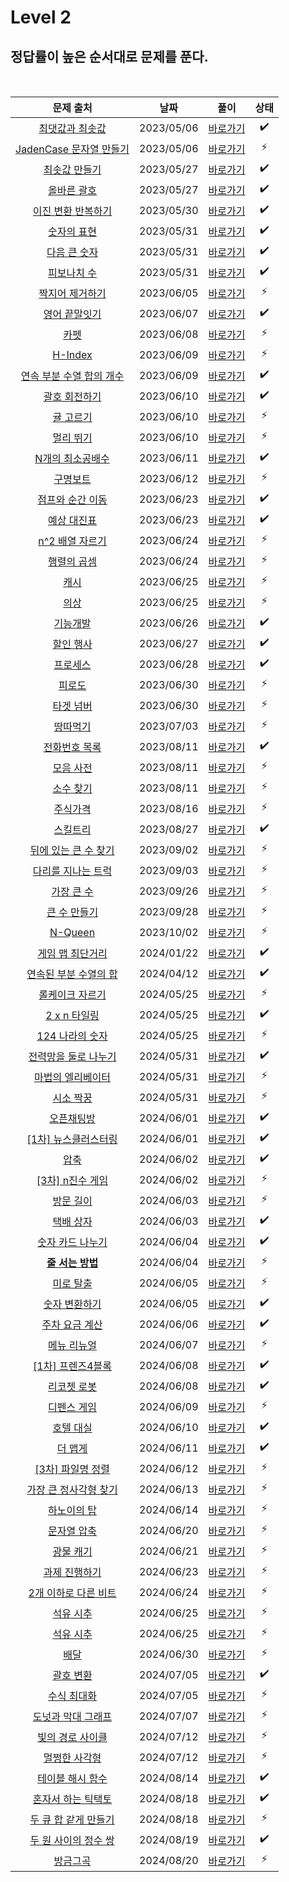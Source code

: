 # Level 2

## 정답률이 높은 순서대로 문제를 푼다.

<br>

|                                          문제 출처                                           |    날짜    |          풀이           | 상태 |
| :------------------------------------------------------------------------------------------: | :--------: | :---------------------: | :--: |
|      [최댓값과 최솟값](https://school.programmers.co.kr/learn/courses/30/lessons/12939)      | 2023/05/06 | [바로가기](./12939.js)  |  ✔️  |
|  [JadenCase 문자열 만들기](https://school.programmers.co.kr/learn/courses/30/lessons/12951)  | 2023/05/06 | [바로가기](./12951.js)  |  ⚡  |
|       [최솟값 만들기](https://school.programmers.co.kr/learn/courses/30/lessons/12941)       | 2023/05/27 | [바로가기](./12941.js)  |  ✔️  |
|        [올바른 괄호](https://school.programmers.co.kr/learn/courses/30/lessons/12909)        | 2023/05/27 | [바로가기](./12909.js)  |  ✔️  |
|    [이진 변환 반복하기](https://school.programmers.co.kr/learn/courses/30/lessons/70129)     | 2023/05/30 | [바로가기](./70129.js)  |  ✔️  |
|        [숫자의 표현](https://school.programmers.co.kr/learn/courses/30/lessons/12924)        | 2023/05/31 | [바로가기](./12924.js)  |  ✔️  |
|       [다음 큰 숫자](https://school.programmers.co.kr/learn/courses/30/lessons/12911)        | 2023/05/31 | [바로가기](./12911.js)  |  ✔️  |
|        [피보나치 수](https://school.programmers.co.kr/learn/courses/30/lessons/12945)        | 2023/05/31 | [바로가기](./12945.js)  |  ✔️  |
|      [짝지어 제거하기](https://school.programmers.co.kr/learn/courses/30/lessons/12973)      | 2023/06/05 | [바로가기](./12973.js)  |  ⚡  |
|       [영어 끝말잇기](https://school.programmers.co.kr/learn/courses/30/lessons/12981)       | 2023/06/07 | [바로가기](./12981.js)  |  ✔️  |
|           [카펫](https://school.programmers.co.kr/learn/courses/30/lessons/42842)            | 2023/06/08 | [바로가기](./42842.js)  |  ⚡  |
|          [H-Index](https://school.programmers.co.kr/learn/courses/30/lessons/42747)          | 2023/06/09 | [바로가기](./42747.js)  |  ⚡  |
| [연속 부분 수열 합의 개수](https://school.programmers.co.kr/learn/courses/30/lessons/131701) | 2023/06/09 | [바로가기](./131701.js) |  ✔️  |
|       [괄호 회전하기](https://school.programmers.co.kr/learn/courses/30/lessons/76502)       | 2023/06/10 | [바로가기](./76502.js)  |  ✔️  |
|        [귤 고르기](https://school.programmers.co.kr/learn/courses/30/lessons/138476)         | 2023/06/10 | [바로가기](./138476.js) |  ⚡  |
|         [멀리 뛰기](https://school.programmers.co.kr/learn/courses/30/lessons/12914)         | 2023/06/10 | [바로가기](./12914.js)  |  ⚡  |
|     [N개의 최소공배수](https://school.programmers.co.kr/learn/courses/30/lessons/12953)      | 2023/06/11 | [바로가기](./12953.js)  |  ✔️  |
|         [구명보트](https://school.programmers.co.kr/learn/courses/30/lessons/42885)          | 2023/06/12 | [바로가기](./42885.js)  |  ⚡  |
|     [점프와 순간 이동](https://school.programmers.co.kr/learn/courses/30/lessons/12980)      | 2023/06/23 | [바로가기](./12980.js)  |  ✔️  |
|        [예상 대진표](https://school.programmers.co.kr/learn/courses/30/lessons/12985)        | 2023/06/23 | [바로가기](./12985.js)  |  ✔️  |
|      [n^2 배열 자르기](https://school.programmers.co.kr/learn/courses/30/lessons/87390)      | 2023/06/24 | [바로가기](./87390.js)  |  ⚡  |
|        [행렬의 곱셈](https://school.programmers.co.kr/learn/courses/30/lessons/12949)        | 2023/06/24 | [바로가기](./12949.js)  |  ⚡  |
|           [캐시](https://school.programmers.co.kr/learn/courses/30/lessons/17680)            | 2023/06/25 | [바로가기](./17680.js)  |  ⚡  |
|           [의상](https://school.programmers.co.kr/learn/courses/30/lessons/42578)            | 2023/06/25 | [바로가기](./42578.js)  |  ⚡  |
|         [기능개발](https://school.programmers.co.kr/learn/courses/30/lessons/42586)          | 2023/06/26 | [바로가기](./42586.js)  |  ✔️  |
|        [할인 행사](https://school.programmers.co.kr/learn/courses/30/lessons/131127)         | 2023/06/27 | [바로가기](./131127.js) |  ✔️  |
|         [프로세스](https://school.programmers.co.kr/learn/courses/30/lessons/42587)          | 2023/06/28 | [바로가기](./42587.js)  |  ✔️  |
|          [피로도](https://school.programmers.co.kr/learn/courses/30/lessons/87946)           | 2023/06/30 | [바로가기](./87946.js)  |  ⚡  |
|         [타겟 넘버](https://school.programmers.co.kr/learn/courses/30/lessons/43165)         | 2023/06/30 | [바로가기](./43165.js)  |  ⚡  |
|         [땅따먹기](https://school.programmers.co.kr/learn/courses/30/lessons/12913)          | 2023/07/03 | [바로가기](./12913.js)  |  ⚡  |
|       [전화번호 목록](https://school.programmers.co.kr/learn/courses/30/lessons/42577)       | 2023/08/11 | [바로가기](./42577.js)  |  ✔️  |
|         [모음 사전](https://school.programmers.co.kr/learn/courses/30/lessons/84512)         | 2023/08/11 | [바로가기](./84512.js)  |  ⚡  |
|         [소수 찾기](https://school.programmers.co.kr/learn/courses/30/lessons/42839)         | 2023/08/11 | [바로가기](./42839.js)  |  ⚡  |
|         [주식가격](https://school.programmers.co.kr/learn/courses/30/lessons/42584)          | 2023/08/16 | [바로가기](./42584.js)  |  ⚡  |
|         [스킬트리](https://school.programmers.co.kr/learn/courses/30/lessons/49993)          | 2023/08/27 | [바로가기](./49993.js)  |  ✔️  |
|   [뒤에 있는 큰 수 찾기](https://school.programmers.co.kr/learn/courses/30/lessons/154539)   | 2023/09/02 | [바로가기](./154539.js) |  ⚡  |
|    [다리를 지나는 트럭](https://school.programmers.co.kr/learn/courses/30/lessons/42583)     | 2023/09/03 | [바로가기](./42583.js)  |  ⚡  |
|        [가장 큰 수](https://school.programmers.co.kr/learn/courses/30/lessons/42746)         | 2023/09/26 | [바로가기](./42746.js)  |  ⚡  |
|       [큰 수 만들기](https://school.programmers.co.kr/learn/courses/30/lessons/42883)        | 2023/09/28 | [바로가기](./42883.js)  |  ⚡  |
|          [N-Queen](https://school.programmers.co.kr/learn/courses/30/lessons/12952)          | 2023/10/02 | [바로가기](./12952.js)  |  ⚡  |
|      [게임 맵 최단거리](https://school.programmers.co.kr/learn/courses/30/lessons/1844)      | 2024/01/22 |  [바로가기](./1844.js)  |  ✔️  |
|  [연속된 부분 수열의 합](https://school.programmers.co.kr/learn/courses/30/lessons/178870)   | 2024/04/12 | [바로가기](./178870.js) |  ✔️  |
|     [롤케이크 자르기](https://school.programmers.co.kr/learn/courses/30/lessons/132265)      | 2024/05/25 | [바로가기](./132265.js) |  ⚡  |
|       [2 x n 타일링](https://school.programmers.co.kr/learn/courses/30/lessons/12900)        | 2024/05/25 | [바로가기](./12900.js)  |  ✔️  |
|      [124 나라의 숫자](https://school.programmers.co.kr/learn/courses/30/lessons/12899)      | 2024/05/25 | [바로가기](./12899.js)  |  ⚡  |
|   [전력망을 둘로 나누기](https://school.programmers.co.kr/learn/courses/30/lessons/86971)    | 2024/05/31 | [바로가기](./86971.js)  |  ✔️  |
|    [마법의 엘리베이터](https://school.programmers.co.kr/learn/courses/30/lessons/148653)     | 2024/05/31 | [바로가기](./148653.js) |  ⚡  |
|        [시소 짝꿍](https://school.programmers.co.kr/learn/courses/30/lessons/152996)         | 2024/05/31 | [바로가기](./152996.js) |  ⚡  |
|        [오픈채팅방](https://school.programmers.co.kr/learn/courses/30/lessons/42888)         | 2024/06/01 | [바로가기](./42888.js)  |  ✔️  |
|   [[1차] 뉴스클러스터링](https://school.programmers.co.kr/learn/courses/30/lessons/17677)    | 2024/06/01 | [바로가기](./17677.js)  |  ✔️  |
|           [압축](https://school.programmers.co.kr/learn/courses/30/lessons/17684)            | 2024/06/02 | [바로가기](./17684.js)  |  ✔️  |
|     [[3차] n진수 게임](https://school.programmers.co.kr/learn/courses/30/lessons/17687)      | 2024/06/02 | [바로가기](./17687.js)  |  ⚡  |
|         [방문 길이](https://school.programmers.co.kr/learn/courses/30/lessons/49994)         | 2024/06/03 | [바로가기](./49994.js)  |  ⚡  |
|        [택배 상자](https://school.programmers.co.kr/learn/courses/30/lessons/131704)         | 2024/06/03 | [바로가기](./131704.js) |  ✔️  |
|     [숫자 카드 나누기](https://school.programmers.co.kr/learn/courses/30/lessons/135807)     | 2024/06/04 | [바로가기](./135807.js) |  ✔️  |
|     [**줄 서는 방법**](https://school.programmers.co.kr/learn/courses/30/lessons/12936)      | 2024/06/04 | [바로가기](./12936.js)  |  ⚡  |
|        [미로 탈출 ](https://school.programmers.co.kr/learn/courses/30/lessons/159993)        | 2024/06/05 | [바로가기](./159993.js) |  ⚡  |
|      [숫자 변환하기 ](https://school.programmers.co.kr/learn/courses/30/lessons/154538)      | 2024/06/05 | [바로가기](./154538.js) |  ✔️  |
|      [주차 요금 계산 ](https://school.programmers.co.kr/learn/courses/30/lessons/92341)      | 2024/06/06 | [바로가기](./92341.js)  |  ✔️  |
|       [메뉴 리뉴얼 ](https://school.programmers.co.kr/learn/courses/30/lessons/72411)        | 2024/06/07 | [바로가기](./72411.js)  |  ⚡  |
|    [[1차] 프렌즈4블록 ](https://school.programmers.co.kr/learn/courses/30/lessons/17679)     | 2024/06/08 | [바로가기](./17679.js)  |  ✔️  |
|       [리코쳇 로봇 ](https://school.programmers.co.kr/learn/courses/30/lessons/169199)       | 2024/06/08 | [바로가기](./169199.js) |  ✔️  |
|       [디펜스 게임 ](https://school.programmers.co.kr/learn/courses/30/lessons/142085)       | 2024/06/09 | [바로가기](./142085.js) |  ⚡  |
|        [호텔 대실 ](https://school.programmers.co.kr/learn/courses/30/lessons/155651)        | 2024/06/10 | [바로가기](./155651.js) |  ✔️  |
|         [더 맵게 ](https://school.programmers.co.kr/learn/courses/30/lessons/42626)          | 2024/06/11 | [바로가기](./42626.js)  |  ✔️  |
|    [[3차] 파일명 정렬 ](https://school.programmers.co.kr/learn/courses/30/lessons/17686)     | 2024/06/12 | [바로가기](./17686.js)  |  ⚡  |
|  [가장 큰 정사각형 찾기 ](https://school.programmers.co.kr/learn/courses/30/lessons/12905)   | 2024/06/13 | [바로가기](./12905.js)  |  ⚡  |
|       [하노이의 탑 ](https://school.programmers.co.kr/learn/courses/30/lessons/12946)        | 2024/06/14 | [바로가기](./12946.js)  |  ⚡  |
|       [문자열 압축 ](https://school.programmers.co.kr/learn/courses/30/lessons/60057)        | 2024/06/20 | [바로가기](./60057.js)  |  ⚡  |
|        [광물 캐기 ](https://school.programmers.co.kr/learn/courses/30/lessons/172927)        | 2024/06/21 | [바로가기](./172927.js) |  ⚡  |
|      [과제 진행하기 ](https://school.programmers.co.kr/learn/courses/30/lessons/176962)      | 2024/06/23 | [바로가기](./176962.js) |  ⚡  |
|   [2개 이하로 다른 비트 ](https://school.programmers.co.kr/learn/courses/30/lessons/77885)   | 2024/06/24 | [바로가기](./77885.js)  |  ⚡  |
|        [석유 시추 ](https://school.programmers.co.kr/learn/courses/30/lessons/250136)        | 2024/06/25 | [바로가기](./250136.js) |  ⚡  |
|        [석유 시추 ](https://school.programmers.co.kr/learn/courses/30/lessons/250136)        | 2024/06/25 | [바로가기](./250136.js) |  ⚡  |
|           [배달 ](https://school.programmers.co.kr/learn/courses/30/lessons/12978)           | 2024/06/30 | [바로가기](./12978.js)  |  ⚡  |
|        [괄호 변환 ](https://school.programmers.co.kr/learn/courses/30/lessons/60058)         | 2024/07/05 | [바로가기](./60058.js)  |  ✔️  |
|       [수식 최대화 ](https://school.programmers.co.kr/learn/courses/30/lessons/67257)        | 2024/07/05 | [바로가기](./67257.js)  |  ⚡  |
|   [도넛과 막대 그래프 ](https://school.programmers.co.kr/learn/courses/30/lessons/258711)    | 2024/07/07 | [바로가기](./258711.js) |  ⚡  |
|     [빛의 경로 사이클 ](https://school.programmers.co.kr/learn/courses/30/lessons/86052)     | 2024/07/12 | [바로가기](./86052.js)  |  ⚡  |
|      [ 멀쩡한 사각형](https://school.programmers.co.kr/learn/courses/30/lessons/62048)       | 2024/07/12 | [바로가기](./62048.js)  |  ⚡  |
|    [ 테이블 해시 함수](https://school.programmers.co.kr/learn/courses/30/lessons/147354)     | 2024/08/14 | [바로가기](./147354.js) |  ✔️  |
|   [ 혼자서 하는 틱택토](https://school.programmers.co.kr/learn/courses/30/lessons/160585)    | 2024/08/18 | [바로가기](./160585.js) |  ✔️  |
|  [ 두 큐 합 같게 만들기](https://school.programmers.co.kr/learn/courses/30/lessons/118667)   | 2024/08/18 | [바로가기](./118667.js) |  ⚡  |
|  [ 두 원 사이의 정수 쌍](https://school.programmers.co.kr/learn/courses/30/lessons/181187)   | 2024/08/19 | [바로가기](./181187.js) |  ✔️  |
|         [ 방금그곡](https://school.programmers.co.kr/learn/courses/30/lessons/17683)         | 2024/08/20 | [바로가기](./17683.js)  |  ⚡  |
